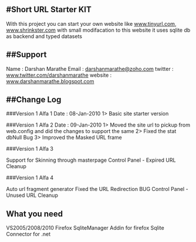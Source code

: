 ﻿#Short URL Starter KIT 
-----------------------------------
With this project you can start your own website like 
www.tinyurl.com, www.shrinkster.com with small modifacation to
this website it uses sqlite db as backend and typed datasets


##Support
------------------------------
Name : Darshan Marathe 
Email : darshanmarathe@zoho.com
twitter : www.twitter.com/darshanmarathe
website : www.darshanmarathe.blogspot.com



##Change Log
-------------
###Version 1 Alfa 1 
Date : 08-Jan-2010
	1> Basic site starter version 
	
	
###Version 1 Alfa 2 
Date : 09-Jan-2010
	1> Moved the site url to pickup from web.config and did the changes to support the same
	2> Fixed the stat dbNull Bug
	3> Improved the Masked URL frame 
	
	
	
###Version 1 Alfa 3

Support for Skinning through masterpage 
Control Panel - Expired URL Cleanup


###Version 1 Alfa 4

 Auto url fragment generator
 Fixed the URL Redirection BUG
 Control Panel - Unused URL Cleanup


		
		
What you need 
---------------
VS2005/2008/2010
Firefox
SqliteManager Addin for firefox
Sqlite Connector for .net